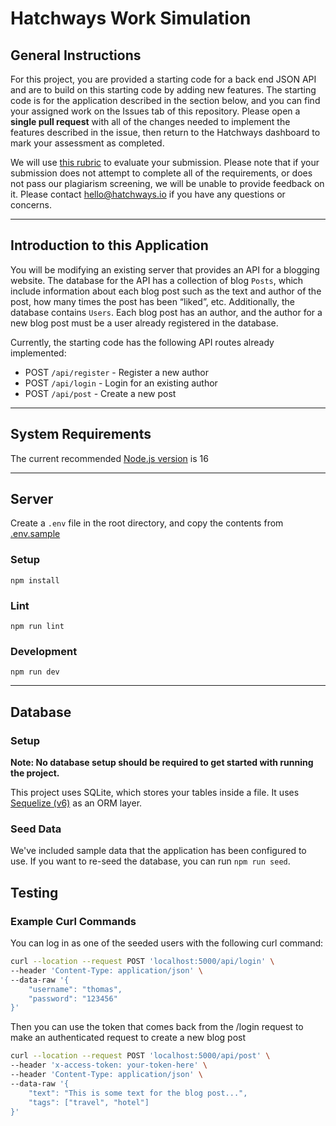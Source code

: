 # Hatchways Work Simulation

## General Instructions

For this project, you are provided a starting code for a back end JSON API and are to build on this starting code by adding new features. The starting code is for the application described in the section below, and you can find your assigned work on the Issues tab of this repository. Please open a **single pull request** with all of the changes needed to implement the features described in the issue, then return to the Hatchways dashboard to mark your assessment as completed.

We will use [this rubric](https://drive.google.com/file/d/1faFe4dn9C-60QIXWdzKvkm6pjHXFJ3pV/view?usp=sharing) to evaluate your submission. Please note that if your submission does not attempt to complete all of the requirements, or does not pass our plagiarism screening, we will be unable to provide feedback on it. Please contact hello@hatchways.io if you have any questions or concerns.

---

## Introduction to this Application

You will be modifying an existing server that provides an API for a blogging website. The database for the API has a collection of blog `Posts`, which include information about each blog post such as the text and author of the post, how many times the post has been “liked”, etc. Additionally, the database contains `Users`. Each blog post has an author, and the author for a new blog post must be a user already registered in the database.

Currently, the starting code has the following API routes already implemented:

- POST `/api/register` - Register a new author
- POST `/api/login` - Login for an existing author
- POST `/api/post` - Create a new post

---

## System Requirements

The current recommended [Node.js version](https://nodejs.org/en/) is 16

---

## Server

Create a `.env` file in the root directory, and copy the contents from [.env.sample](.env.sample)

### Setup


```
npm install
```

### Lint

```
npm run lint
```

### Development

```
npm run dev
```

---

## Database

### Setup

**Note: No database setup should be required to get started with running the project.**

This project uses SQLite, which stores your tables inside a file. It uses [Sequelize (v6)](https://sequelize.org/) as an ORM layer.

### Seed Data

We've included sample data that the application has been configured to use. If you want to re-seed the database, you can run `npm run seed`.


## Testing

### Example Curl Commands

You can log in as one of the seeded users with the following curl command:
```bash
curl --location --request POST 'localhost:5000/api/login' \
--header 'Content-Type: application/json' \
--data-raw '{
    "username": "thomas",
    "password": "123456"
}'
```

Then you can use the token that comes back from the /login request to make an authenticated request to create a new blog post

```bash
curl --location --request POST 'localhost:5000/api/post' \
--header 'x-access-token: your-token-here' \
--header 'Content-Type: application/json' \
--data-raw '{
    "text": "This is some text for the blog post...",
    "tags": ["travel", "hotel"]
}'
```